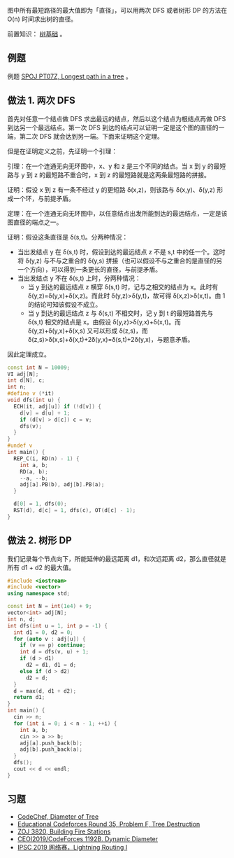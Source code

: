 图中所有最短路径的最大值即为「直径」，可以用两次 DFS 或者树形 DP 的方法在 O(n) 时间求出树的直径。

前置知识： [树基础](/graph/tree-basic) 。

## 例题

例题 [SPOJ PT07Z, Longest path in a tree](https://www.spoj.com/problems/PT07Z/) 。

## 做法 1. 两次 DFS

首先对任意一个结点做 DFS 求出最远的结点，然后以这个结点为根结点再做 DFS 到达另一个最远结点。第一次 DFS 到达的结点可以证明一定是这个图的直径的一端，第二次 DFS 就会达到另一端。下面来证明这个定理。

但是在证明定义之前，先证明一个引理：

引理：在一个连通无向无环图中，x、y 和 z 是三个不同的结点。当 x 到 y 的最短路与 y 到 z 的最短路不重合时，x 到 z 的最短路就是这两条最短路的拼接。

证明：假设 x 到 z 有一条不经过 y 的更短路 δ(x,z)，则该路与 δ(x,y)、δ(y,z) 形成一个环，与前提矛盾。

定理：在一个连通无向无环图中，以任意结点出发所能到达的最远结点，一定是该图直径的端点之一。

证明：假设这条直径是 δ(s,t)。分两种情况：

-   当出发结点 y 在 δ(s,t) 时，假设到达的最远结点 z 不是 s,t 中的任一个。这时将 δ(y,z) 与不与之重合的 δ(y,s) 拼接（也可以假设不与之重合的是直径的另一个方向），可以得到一条更长的直径，与前提矛盾。
-   当出发结点 y 不在 δ(s,t) 上时，分两种情况：
    -   当 y 到达的最远结点 z 横穿 δ(s,t) 时，记与之相交的结点为 x。此时有 δ(y,z)=δ(y,x)+δ(x,z)。而此时 δ(y,z)>δ(y,t)，故可得 δ(x,z)>δ(x,t)。由 1 的结论可知该假设不成立。
    -   当 y 到达的最远结点 z 与 δ(s,t) 不相交时，记 y 到 t 的最短路首先与 δ(s,t) 相交的结点是 x。由假设 δ(y,z)>δ(y,x)+δ(x,t)。而 δ(y,z)+δ(y,x)+δ(x,s) 又可以形成 δ(z,s)，而 δ(z,s)>δ(x,s)+δ(x,t)+2δ(y,x)=δ(s,t)+2δ(y,x)，与题意矛盾。

因此定理成立。

```cpp
const int N = 10009;
VI adj[N];
int d[N], c;
int n;
#define v (*it)
void dfs(int u) {
  ECH(it, adj[u]) if (!d[v]) {
    d[v] = d[u] + 1;
    if (d[v] > d[c]) c = v;
    dfs(v);
  }
}
#undef v
int main() {
  REP_C(i, RD(n) - 1) {
    int a, b;
    RD(a, b);
    --a, --b;
    adj[a].PB(b), adj[b].PB(a);
  }

  d[0] = 1, dfs(0);
  RST(d), d[c] = 1, dfs(c), OT(d[c] - 1);
}
```

## 做法 2. 树形 DP

我们记录每个节点向下，所能延伸的最远距离 d1，和次远距离 d2，那么直径就是所有 d1 + d2 的最大值。

```cpp
#include <iostream>
#include <vector>
using namespace std;

const int N = int(1e4) + 9;
vector<int> adj[N];
int n, d;
int dfs(int u = 1, int p = -1) {
  int d1 = 0, d2 = 0;
  for (auto v : adj[u]) {
    if (v == p) continue;
    int d = dfs(v, u) + 1;
    if (d > d1)
      d2 = d1, d1 = d;
    else if (d > d2)
      d2 = d;
  }
  d = max(d, d1 + d2);
  return d1;
}
int main() {
  cin >> n;
  for (int i = 0; i < n - 1; ++i) {
    int a, b;
    cin >> a >> b;
    adj[a].push_back(b);
    adj[b].push_back(a);
  }
  dfs();
  cout << d << endl;
}
```

## 习题

-    [CodeChef, Diameter of Tree](https://www.codechef.com/problems/DTREE) 
-    [Educational Codeforces Round 35, Problem F, Tree Destruction](https://codeforces.com/contest/911/problem/F) 
-    [ZOJ 3820, Building Fire Stations](https://vjudge.net/problem/ZOJ-3820) 
-    [CEOI2019/CodeForces 1192B. Dynamic Diameter](https://codeforces.com/contest/1192/problem/B) 
-    [IPSC 2019 网络赛，Lightning Routing I](https://nanti.jisuanke.com/t/41398) 
